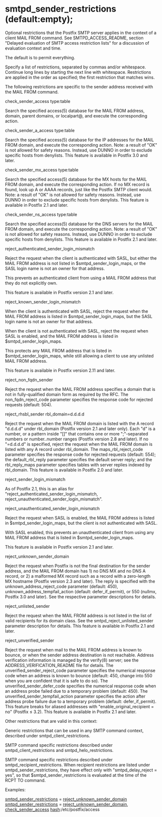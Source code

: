 # smtpd_sender_restrictions (default:empty); 


Optional restrictions that the Postfix SMTP server applies in the
context of a client MAIL FROM command.
See SMTPD_ACCESS_README, section "Delayed evaluation of SMTP access
restriction lists" for a discussion of evaluation context and time.



The default is to permit everything.



Specify a list of restrictions, separated by commas and/or whitespace.
Continue long lines by starting the next line with whitespace.
Restrictions are applied in the order as specified; the first
restriction that matches wins.



The following restrictions are specific to the sender address
received with the MAIL FROM command.




check_sender_access type:table

Search the specified access(5) database for the MAIL FROM
address, domain, parent domains, or localpart@, and execute the
corresponding action. 

check_sender_a_access type:table

Search the specified access(5) database for the IP addresses for
the MAIL FROM domain, and execute the corresponding action.  Note:
a result of "OK" is not allowed for safety reasons. Instead, use
DUNNO in order to exclude specific hosts from denylists.  This
feature is available in Postfix 3.0 and later. 

check_sender_mx_access type:table

Search the specified access(5) database for the MX hosts for
the MAIL FROM domain, and execute the corresponding action.  If no
MX record is found, look up A or AAAA records, just like the Postfix
SMTP client would. Note:
a result of "OK" is not allowed for safety reasons. Instead, use
DUNNO in order to exclude specific hosts from denylists.  This
feature is available in Postfix 2.1 and later. 

check_sender_ns_access type:table

Search the specified access(5) database for the DNS servers
for the MAIL FROM domain, and execute the corresponding action.
Note: a result of "OK" is not allowed for safety reasons. Instead,
use DUNNO in order to exclude specific hosts from denylists.  This
feature is available in Postfix 2.1 and later.  

reject_authenticated_sender_login_mismatch

 Reject the request when the client is authenticated with SASL,
but either the MAIL FROM address is not listed in $smtpd_sender_login_maps,
or the SASL login name is not an owner for that address.

This prevents an authenticated client from using a MAIL FROM address
that they do not explicitly own.

This feature is available in Postfix version 2.1 and later. 

reject_known_sender_login_mismatch

 When the client is authenticated with SASL, reject the request
when the MAIL FROM address is listed in $smtpd_sender_login_maps,
but the SASL login name is not an owner for that address.

When the client is not authenticated with SASL, reject the request
when SASL is enabled, and the MAIL FROM address is listed in
$smtpd_sender_login_maps.

This protects any MAIL FROM address that is listed in
$smtpd_sender_login_maps, while still allowing a client to use any
unlisted MAIL FROM address.

This feature is available in Postfix version 2.11 and later.

reject_non_fqdn_sender

Reject the request when the MAIL FROM address specifies a
domain that is not in
fully-qualified domain form as required by the RFC.  The
non_fqdn_reject_code parameter specifies the response code for
rejected requests (default: 504). 

reject_rhsbl_sender rbl_domain=d.d.d.d

Reject the request when the MAIL FROM domain is listed with
the A record "d.d.d.d" under rbl_domain (Postfix
version 2.1 and later only).  Each "d" is a number, or a
pattern inside "[]" that contains one or more ";"-separated numbers
or number..number ranges (Postfix version 2.8 and later). If no
"=d.d.d.d" is specified,
reject the request when the MAIL FROM domain is
listed with any A record under rbl_domain.  The
maps_rbl_reject_code parameter specifies the response code for
rejected requests (default:  554); the default_rbl_reply parameter
specifies the default server reply; and the rbl_reply_maps parameter
specifies tables with server replies indexed by rbl_domain.
This feature is available in Postfix 2.0 and later.

reject_sender_login_mismatch

 As of Postfix 2.1, this is an alias for
"reject_authenticated_sender_login_mismatch,
reject_unauthenticated_sender_login_mismatch".

reject_unauthenticated_sender_login_mismatch

 Reject the request when SASL is enabled, the MAIL FROM address
is listed in $smtpd_sender_login_maps, but the client is not
authenticated with SASL.

With SASL enabled, this prevents an unauthenticated client from
using any MAIL FROM address that is listed in $smtpd_sender_login_maps.

This feature is available in Postfix version 2.1 and later.

reject_unknown_sender_domain

Reject the request when Postfix is not the final destination for
the sender address, and the MAIL FROM domain has 1) no DNS MX and
no DNS A
record, or 2) a malformed MX record such as a record with
a zero-length MX hostname (Postfix version 2.3 and later).  The
reply is specified with the unknown_address_reject_code parameter
(default: 450), unknown_address_tempfail_action (default:
defer_if_permit), or 550 (nullmx, Postfix 3.0 and
later). See the respective parameter descriptions for details.


reject_unlisted_sender

Reject the request when the MAIL FROM address is not listed in
the list of valid recipients for its domain class. See the
smtpd_reject_unlisted_sender parameter description for details.
This feature is available in Postfix 2.1 and later.

reject_unverified_sender

Reject the request when mail to the MAIL FROM address is known to
bounce, or when the sender address destination is not reachable.
Address verification information is managed by the verify(8) server;
see the ADDRESS_VERIFICATION_README file for details.  The
unverified_sender_reject_code parameter specifies the numerical
response code when an address is known to bounce (default: 450,
change into 550 when you are confident that it is safe to do so).
The unverified_sender_defer_code specifies the numerical response
code when an address probe failed due to a temporary problem
(default: 450).   The unverified_sender_tempfail_action parameter
specifies the action after address probe failure due to a temporary
problem (default: defer_if_permit).   This feature breaks for
aliased addresses with "enable_original_recipient = no" (Postfix
&le; 3.2).   This feature is available in Postfix 2.1 and later.





Other restrictions that are valid in this context:




 Generic restrictions that can be used
in any SMTP command context, described under smtpd_client_restrictions.

 SMTP command specific restrictions described under
smtpd_client_restrictions and smtpd_helo_restrictions.

 SMTP command specific restrictions described under
smtpd_recipient_restrictions. When recipient restrictions are listed
under smtpd_sender_restrictions, they have effect only with
"smtpd_delay_reject = yes", so that $smtpd_sender_restrictions is
evaluated at the time of the RCPT TO command.




Examples:



<a href="postconf.5.html#smtpd_sender_restrictions">smtpd_sender_restrictions</a> = <a href="postconf.5.html#reject_unknown_sender_domain">reject_unknown_sender_domain</a>
<a href="postconf.5.html#smtpd_sender_restrictions">smtpd_sender_restrictions</a> = <a href="postconf.5.html#reject_unknown_sender_domain">reject_unknown_sender_domain</a>,
    <a href="postconf.5.html#check_sender_access">check_sender_access</a> <a href="DATABASE_README.html#types">hash</a>:/etc/postfix/access




